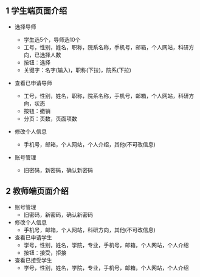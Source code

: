 ## 1 学生端页面介绍

- 选择导师
  - 学生选5个，导师选10个
  - 工号，性别，姓名，职称，院系名称，手机号，邮箱，个人网站，科研方向，已选择人数
  - 按钮：选择
  - 关键字：名字(输入)，职称(下拉)，院系(下拉)

- 查看已申请导师
  - 工号，性别，姓名，职称，院系名称，手机号，邮箱，个人网站，科研方向，状态
  - 按钮：撤销
  - 分页：页数，页面项数
- 修改个人信息
  - 手机号，邮箱，个人网站，个人介绍，其他(不可改信息)
- 账号管理
  - 旧密码，新密码，确认新密码

## 2 教师端页面介绍

- 账号管理
  - 旧密码，新密码，确认新密码
- 修改个人信息
  - 手机号，邮箱，个人网站，科研方向，其他(不可改信息)
- 查看已申请学生
  - 学号，性别，姓名，学院，专业，手机号，邮箱，个人网站，个人介绍
  - 按钮：接受，拒接
- 查看已接受学生
  - 学号，性别，姓名，学院，专业，手机号，邮箱，个人网站，个人介绍
